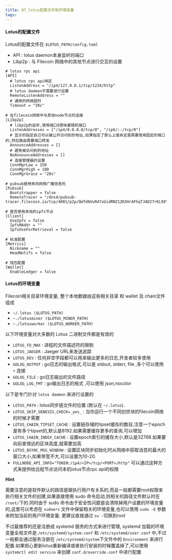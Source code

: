 ```yaml
---
title: 07_lotus配置文件和环境变量
tags: 
---
```


#### Lotus的配置文件

Lotus的配置文件在 `$LOTUS_PATH/config.toml` 

- API : lotus daemon本身监听的端口
- Libp2p : 与 Filecoin 网络中的其他节点进行交互的设置

```
# lotus rpc api
[API]
  # lotus rpc api绑定
  ListenAddress = "/ip4/127.0.0.1/tcp/1234/http"
  # lotus daemon不需要进行设置
  RemoteListenAddress = ""
  # 通用的网络超时
  Timeout = "30s"

# 在filecoin网络中与其他node节点的连接
[Libp2p]
  # libp2p的监听,使用端口0意味着随机端口
  ListenAddresses = ["/ip4/0.0.0.0/tcp/0", "/ip6/::/tcp/0"]
  # 显示的指定自己可以被公开访问到的地址,如果指定了那么上面肯定是需要使用固定的端口的,然后路由需要端口转发
  AnnounceAddresses = []
  # 避免被访问到的地址
  NoAnnounceAddresses = []
  # 连接管理器的设置
  ConnMgrLow = 150
  ConnMgrHigh = 180
  ConnMgrGrace = "20s"

# pubsub是用来向网络广播信息的
[Pubsub]
  Bootstrapper = false
  RemoteTracer = "/dns4/pubsub-tracer.filecoin.io/tcp/4001/p2p/QmTd6UvR47vUidRNZ1ZKXHrAFhqTJAD27rKL9XYghEKgKX"

# 是否使用本地的ipfs节点
[Client]
  UseIpfs = false
  IpfsMAddr = ""
  IpfsUseForRetrieval = false

# 标准配置
[Metrics]
  Nickname = ""
  HeadNotifs = false

# 钱包配置
[Wallet]
  EnableLedger = false
```

#### Lotus的环境变量

Filecoin相关目录环境变量, 整个本地数据由这些相关目录 和 wallet 及 chain文件组成

* `~/.lotus ($LOTUS_PATH)`
* `~./lotusminer ($LOTUS_MINER_PATH)`
* `~./lotusworker ($LOTUS_WORKER_PATH)`

以下环境变量对大多数的 Lotus 二进制文件都是有效的

* `LOTUS_FD_MAX` : 进程的文件描述符的限制
* `LOTUS_JAEGER` : Jaeger URL来发送追踪
* `LOTUS_DEV` : 任何非空字段都可以用来输出更多的日志,开发者较多使用
* `GOLOG_OUTPUT` : go日志的输出格式,可以是 stdout, stderr, file ,多个可以使用 `+` 连接
* `GOLOG_FILE` : go日志输出的文件路径
* `GOLOG_LOG_FMT` : go输出日志的格式 ,可以使用 json,nocolor

以下是专门针对 `lotus daemon` 来进行设置的

* `LOTUS_PATH` : lotus同步链文件的位置 (默认在 `~/.lotus`).
* `LOTUS_SKIP_GENESIS_CHECK=_yes_` : 当你运行一个不同创世块的filecoin网络的时候才需要
* `LOTUS_CHAIN_TIPSET_CACHE` : 设置链存储的tipset缓存的数目,注意一个epoch是有多个tipset的,默认是8192.如果需要缓存更多的查询,可以增加
* `LOTUS_CHAIN_INDEX_CACHE` : 设置epoch索引的缓存大小,默认是32768.如果要向前查很远的区块高度,就需要加高
* `LOTUS_BSYNC_MSG_WINDOW` : 设置区块同步初始化时从网络中获取消息的最大的窗口大小,如果带宽不大,可以设置为10-20.
* `FULLNODE_API_INFO="TOKEN:/ip4/<IP>/tcp/<PORT>/http"` 可以通过这种方式来提供给远程节点访问本机lotus节点rpc api的权限

**Hint**

需要注意的是软件默认的路径是跟执行用户有关系的,而且一般都需要root权限来执行相关文件的创建,如果直接使用 sudo 命令启动,则相关的路径文件默认时在 `/root/`下的.同时由于 sudo 命令由于安全性问题是会清除掉用户设置的环境变量的,这里可以考虑在 `sudoers` 文件中保留相关的环境变量,也可以使用 `sudo -E` 参数来附加当前的用户环境变量. 更建议直接通过 `su -`切换到root

不过最推荐的还是注册成 systemd 服务的方式来进行管理, systemd 加载的环境变量全局文件是 `/etc/systemd/system.conf` 和 `/etc/systemd/user.conf` 中,不过一般都会通过服务注册在 `/etc/systemd/system`下文件中的 `Environment` 来进行配置.如果担心更新lotus重新编译或者执行安装的时候覆盖掉了,可以使用 `systemctl edit service` 来创建 `conf.d/override.conf` 中进行配置